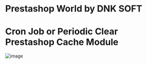 # Prestashop World by DNK SOFT
# Cron Job or Periodic Clear Prestashop Cache Module
![image](https://user-images.githubusercontent.com/35419462/236684935-f9240fd1-3ad0-444f-8756-24527c3e3648.png)
